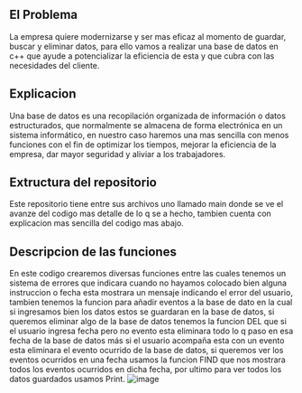 ## El Problema
La empresa quiere modernizarse y ser mas eficaz al momento de guardar, buscar y eliminar datos, para ello vamos a realizar una base de datos en c++ que ayude a potencializar la eficiencia de esta y que cubra con las necesidades del cliente.
## Explicacion
Una base de datos es una recopilación organizada de información o datos estructurados, que normalmente se almacena de forma electrónica en un sistema informático, en nuestro caso haremos una mas sencilla con menos funciones con el fin de optimizar los tiempos, mejorar la eficiencia de la empresa, dar mayor seguridad y aliviar a los trabajadores.
## Extructura del repositorio
Este repositorio tiene entre sus archivos uno llamado main donde se ve el avanze del codigo mas detalle de lo q se a hecho, tambien cuenta con explicacion mas sencilla del codigo mas abajo.
## Descripcion de las funciones
En este codigo crearemos diversas funciones entre las cuales tenemos un sistema de errores que indicara cuando no hayamos colocado bien alguna instruccion o fecha esta mostrara un mensaje indicando el error del usuario, tambien tenemos la funcion para añadir eventos a la base de dato en la cual si ingresamos bien los datos estos se guardaran en la base de datos, si queremos eliminar algo de la base de datos tenemos la funcion DEL que si el usuario ingresa fecha pero no evento esta eliminara todo lo q paso en esa fecha de la base de datos más si el usuario acompaña esta con un evento esta eliminara el evento ocurrido de la base de datos, si queremos ver los eventos ocurridos en una fecha usamos la funcion FIND que nos mostrara todos los eventos ocurridos en dicha fecha, por ultimo para ver todos los datos guardados usamos Print.
![image](https://github.com/agustinmend/examen_final_programacion/assets/160260035/36f3414d-b275-43f1-a323-6f1b633a0d60)
